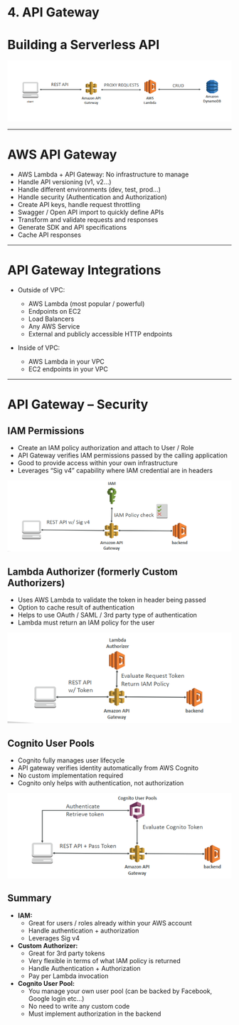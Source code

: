 # 4. API Gateway

# Building a Serverless API

![4%20API%20Gateway/Untitled.png](4%20API%20Gateway/Untitled.png)

---

# AWS API Gateway

- AWS Lambda + API Gateway: No infrastructure to manage
- Handle API versioning (v1, v2…)
- Handle different environments (dev, test, prod…)
- Handle security (Authentication and Authorization)
- Create API keys, handle request throttling
- Swagger / Open API import to quickly define APIs
- Transform and validate requests and responses
- Generate SDK and API specifications
- Cache API responses

---

# API Gateway Integrations

- Outside of VPC:
    - AWS Lambda (most popular / powerful)
    - Endpoints on EC2
    - Load Balancers
    - Any AWS Service
    - External and publicly accessible HTTP endpoints

- Inside of VPC:
    - AWS Lambda in your VPC
    - EC2 endpoints in your VPC

---

# API Gateway – Security

## IAM Permissions

- Create an IAM policy authorization and attach to User / Role
- API Gateway verifies IAM permissions passed by the calling application
- Good to provide access within your own infrastructure
- Leverages “Sig v4” capability where IAM credential are in headers

![4%20API%20Gateway/Untitled%201.png](4%20API%20Gateway/Untitled%201.png)

## Lambda Authorizer (formerly Custom Authorizers)

- Uses AWS Lambda to validate the token in header being passed
- Option to cache result of authentication
- Helps to use OAuth / SAML / 3rd party type of authentication
- Lambda must return an IAM policy for the user

![4%20API%20Gateway/Untitled%202.png](4%20API%20Gateway/Untitled%202.png)

## Cognito User Pools

- Cognito fully manages user lifecycle
- API gateway verifies identity automatically from AWS Cognito
- No custom implementation required
- Cognito only helps with authentication, not authorization

![4%20API%20Gateway/Untitled%203.png](4%20API%20Gateway/Untitled%203.png)

## Summary

- **IAM:**
    - Great for users / roles already within your AWS account
    - Handle authentication + authorization
    - Leverages Sig v4
- **Custom Authorizer:**
    - Great for 3rd party tokens
    - Very flexible in terms of what IAM policy is returned
    - Handle Authentication + Authorization
    - Pay per Lambda invocation
- **Cognito User Pool:**
    - You manage your own user pool (can be backed by Facebook, Google login etc…)
    - No need to write any custom code
    - Must implement authorization in the backend